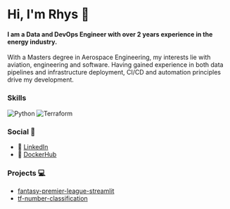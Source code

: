 # Hi, I'm Rhys 👋

#### I am a Data and DevOps Engineer with over 2 years experience in the energy industry.

With a Masters degree in Aerospace Engineering, my interests lie with aviation, engineering and software. Having gained experience in both data pipelines and infrastructure deployment, CI/CD and automation principles drive my development.

### Skills

![Python](https://img.shields.io/badge/python-3670A0?style=for-the-badge&logo=python&logoColor=ffdd54)
![Terraform](https://img.shields.io/badge/terraform-%235835CC.svg?style=for-the-badge&logo=terraform&logoColor=white)

### Social 📱

* 👔 [LinkedIn](https://www.linkedin.com/in/rhys-powell-8994b3151/)
* 🐳 [DockerHub](https://hub.docker.com/u/powellrhys)

### Projects 💻	

* [fantasy-premier-league-streamlit](https://fantasy-premier-league-streamlit.azurewebsites.net/)
* [tf-number-classification](https://tf-number-classification.azurewebsites.net/)
